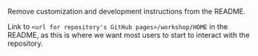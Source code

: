 Remove customization and development instructions from the README.

Link to `<url for repository's GitHub pages>/workshop/HOME` in the README, as this is where we want most users to start to interact with the repository. 